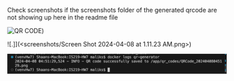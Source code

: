 Check screenshots if the screenshots folder of the generated qrcode are not showing up here in the readme file

![QR CODE](qr_codes/QRCode_20240408053714.png))

![.]](<screenshots/Screen Shot 2024-04-08 at 1.11.23 AM.png>)

![alt text](<Screen Shot 2024-04-08 at 1.11.23 AM.png>)